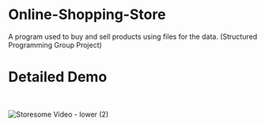 # Online-Shopping-Store
A program used to buy and sell products using files for the data.  (Structured Programming Group Project)

# Detailed Demo
<br/>

![Storesome Video - lower (2)](https://user-images.githubusercontent.com/48753857/180039188-bd8eb62e-34f0-4bce-8964-81b2a3ac6058.gif)
